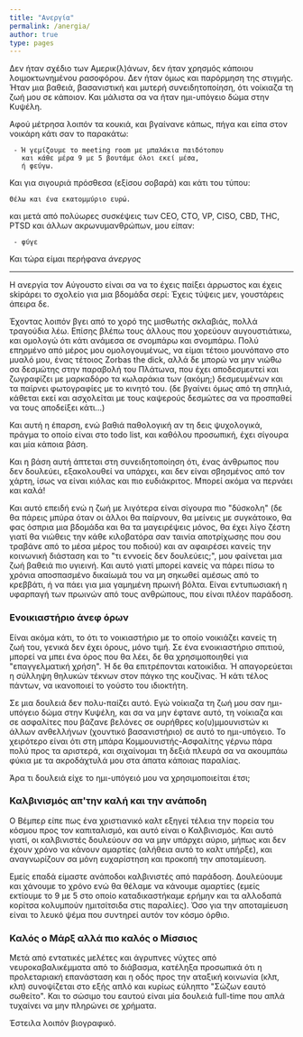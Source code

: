 ```yaml
---
title: "Ανεργία"
permalink: /anergia/
author: true
type: pages
---
```



Δεν ήταν σχέδιο των Αμερικ(λ)άνων, δεν ήταν χρησμός κάποιου λοιμοκτωνημένου ρασοφόρου. Δεν ήταν όμως και παρόρμηση της στιγμής.
Ήταν μια βαθειά, βασανιστική και μυτερή συνειδητοποίηση, ότι νοίκιαζα τη ζωή μου σε κάποιον.
Και μάλιστα σα να ήταν ημι-υπόγειο δώμα στην Κυψέλη.

Αφού μέτρησα λοιπόν τα κουκιά, και βγαίνανε κάπως, πήγα και είπα στον νοικάρη κάτι σαν το παρακάτω:

```
 - Ή γεμίζουμε το meeting room με μπαλάκια παιδότοπου
   και κάθε μέρα 9 με 5 βουτάμε όλοι εκεί μέσα,
   ή φεύγω.
```

Και για σιγουριά πρόσθεσα (εξίσου σοβαρά) και κάτι του τύπου:

```
Θέλω και ένα εκατομμύριο ευρώ.
```

και μετά από πολύωρες συσκέψεις των CEO, CTO, VP, CISO, CBD, THC, PTSD και άλλων ακρωνυμανθρώπων, μου είπαν:

```
 - φύγε
```

Και τώρα είμαι περήφανα *άνεργος*

----

Η ανεργία τον Αύγουστο είναι σα να το έχεις παίξει άρρωστος και έχεις skipάρει το σχολείο για μια βδομάδα σερί:
Έχεις τύψεις μεν, γουστάρεις άπειρα δε.

Έχοντας λοιπόν βγει από το χορό της μισθωτής σκλαβιάς, πολλά τραγούδια λέω.
Επίσης βλέπω τους άλλους που χορεύουν αυγουστιάτικω, και ομολογώ ότι κάτι ανάμεσα σε σνομπάρω και σνομπάρω.
Πολύ επηρμένο από μέρος μου ομολογουμένως, να είμαι τέτοιο μουνόπανο στο μυαλό μου, ένας τέτοιος Zorbas the dick,
αλλά δε μπορώ να μην νιώθω σα δεσμώτης στην παραβολή του Πλάτωνα,
που έχει αποδεσμευτεί και ζωγραφίζει με μαρκαδόρο τα κωλαράκια των (ακόμη;) δεσμευμένων και τα παίρνει φωτογραφίες με το κινητό του.
(δε βγαίνει όμως από τη σπηλιά, κάθεται εκεί και ασχολείται με τους καψερούς δεσμώτες σα να προσπαθεί να τους αποδείξει κάτι...)

Και αυτή η έπαρση, ενώ βαθιά παθολογική αν τη δεις ψυχολογικά, πράγμα το οποίο είναι στο todo list, και καθόλου προσωπική,
έχει σίγουρα και μία κάποια βάση.

Και η βάση αυτή άπτεται στη συνειδητοποίηση ότι, ένας άνθρωπος που δεν δουλεύει,
εξακολουθεί να υπάρχει, και δεν είναι σβησμένος από τον χάρτη, ίσως να είναι κιόλας και πιο ευδιάκριτος.
Μπορεί ακόμα να περνάει και καλά!

Και αυτό επειδή ενώ η ζωή με λιγότερα είναι σίγουρα πιο "δύσκολη" (δε θα πάρεις μπύρα όταν οι άλλοι θα παίρνουν, θα μείνεις με συγκάτοικο, θα φας όσπρια μια βδομάδα και θα τα μαγειρέψεις μόνος, θα έχει λίγο ζέστη γιατί θα νιώθεις την κάθε κιλοβατόρα σαν ταινία αποτρίχωσης που σου τραβάνε από το μέσα μέρος του ποδιού) και αν αφαιρέσει κανείς την κοινωνική διάσταση και το 
"τι εννοείς δεν δουλεύεις;", μου φαίνεται μια ζωή βαθειά πιο υγιεινή.
Και αυτό γιατί μπορεί κανείς να πάρει πίσω το χρόνια αποσπασμένο δικαίωμά του να μη σηκωθεί αμέσως από το κρεββάτι,
ή να πάει για μια γαμημένη πρωινή βόλτα. Είναι εντυπωσιακή η υφαρπαγή των πρωινών από τους ανθρώπους, που είναι πλέον παράδοση.


### Ενοικιαστήριο άνεφ όρων

Είναι ακόμα κάτι, το ότι το νοικιαστήριο με το οποίο νοικιάζει κανείς τη ζωή του, γενικά δεν έχει όρους, μόνο τιμή.
Σε ένα ενοικιαστήριο σπιτιού, μπορεί να μπει ένα όρος που θα λέει, δε θα χρησιμοποιηθεί για "επαγγελματική χρήση".
Ή δε θα επιτρέπονται κατοικίδια. Ή απαγορεύεται η σύλληψη θηλυκών τέκνων στον πάγκο της κουζίνας.
Ή κάτι τέλος πάντων, να ικανοποιεί το γούστο του ιδιοκτήτη.

Σε μια δουλειά δεν πολυ-παίζει αυτό. Εγώ νοίκιαζα τη ζωή μου σαν ημι-υπόγειο δώμα στην Κυψέλη,
και σα να μην έφτανε αυτό, τη νοίκιαζα και σε ασφαλίτες που βάζανε βελόνες σε ουρήθρες κο(υ)μμουνιστών κι άλλων ανθελλήνων (χουντικό βασανιστήριο) σε αυτό το ημι-υπόγειο.
Το χειρότερο είναι ότι στη μπάρα Κομμουνιστής-Ασφαλίτης γέρνω πάρα πολύ προς τα αριστερά,
και σιχαίνομαι τη δεξιά πλευρά σα να ακουμπάω φύκια με τα ακροδάχτυλά μου στα άπατα κάποιας παραλίας.

Άρα τι δουλειά είχε το ημι-υπόγειό μου να χρησιμοποιείται έτσι;



### Καλβινισμός απ'την καλή και την ανάποδη

Ο Βέμπερ είπε πως ένα χριστιανικό καλτ εξηγεί τέλεια την πορεία του κόσμου προς τον καπιταλισμό, και αυτό είναι ο Καλβινισμός.
Και αυτό γιατί, οι καλβινιστές δουλεύουν σα να μην υπάρχει αύριο,
μήπως και δεν έχουν χρόνο να κάνουν αμαρτίες (αλήθεια αυτό το καλτ υπήρξε),
και αναγνωρίζουν σα μόνη ευχαρίστηση και προκοπή την αποταμίευση.

Εμείς επαδά είμαστε ανάποδοι καλβινιστές από παράδοση.
Δουλεύουμε και χάνουμε το χρόνο ενώ θα θέλαμε να κάνουμε αμαρτίες
(εμείς εκτίουμε το 9 με 5 στο οποίο καταδικαστήκαμε ερήμην και τα αλλοδαπά κορίτσα κολυμπούν ημιτσίτσιδα στις παραλίες).
Όσο για την αποταμίευση είναι το λευκό ψέμα που συντηρεί αυτόν τον κόσμο όρθιο.



### Καλός ο Μάρξ αλλά πιο καλός ο Μίσσιος

Μετά από εντατικές μελέτες και άγρυπνες νύχτες από νευροκαβαλικέμματα από το διάβασμα, κατέληξα προσωπικά ότι η προλεταριακή επανάσταση και η οδός προς την αταξική κοινωνία (κλπ, κλπ) συνοψίζεται στο εξής απλό και κυρίως εύληπτο "Σώζων εαυτό σωθείτο".
Και το σώσιμο του εαυτού είναι μία δουλειά full-time που απλά τυχαίνει να μην πληρώνει σε χρήματα.

Έστειλα λοιπόν βιογραφικό. 
